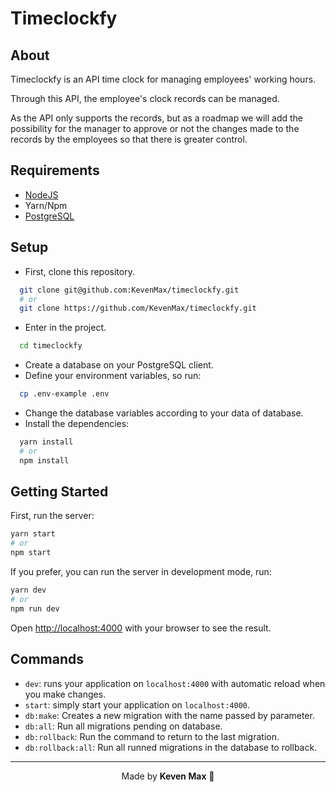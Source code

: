 # Timeclockfy
## About

Timeclockfy is an API time clock for managing employees' working hours.

Through this API, the employee's clock records can be managed.

As the API only supports the records, but as a roadmap we will add the possibility for the manager to approve or not the changes made to the records by the employees so that there is greater control.

## Requirements

- [NodeJS](https://nodejs.org/en/) 
- Yarn/Npm
- [PostgreSQL](https://www.postgresql.org/)

## Setup

- First, clone this repository.
```bash
  git clone git@github.com:KevenMax/timeclockfy.git
  # or
  git clone https://github.com/KevenMax/timeclockfy.git
```
- Enter in the project.
```bash
  cd timeclockfy
```
- Create a database on your PostgreSQL client.
- Define your environment variables, so run:
```bash
  cp .env-example .env
```
- Change the database variables according to your data of database.
- Install the dependencies:
```bash
  yarn install
  # or
  npm install
```

## Getting Started

First, run the server:

```bash
yarn start
# or
npm start
```

If you prefer, you can run the server in development mode, run:

```bash
yarn dev
# or
npm run dev
```

Open [http://localhost:4000](http://localhost:4000) with your browser to see the result.

## Commands

- `dev`: runs your application on `localhost:4000` with automatic reload when you make changes.
- `start`: simply start your application on `localhost:4000`.
- `db:make`: Creates a new migration with the name passed by parameter.
- `db:all`: Run all migrations pending on database.
- `db:rollback`: Run the command to return to the last migration.
- `db:rollback:all`: Run all runned migrations in the database to rollback.

---

<p align="center">Made by <span style="color: #000; font-weight: 600;">Keven Max</span> 🤟</p>